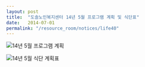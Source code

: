 ```yaml
---
layout: post
title:  "도솔노인복지센터 14년 5월 프로그램 계획 및 식단표"
date:   2014-07-01
permalink: "/resource_room/notices/life40"
---
```


![14년 5월 프로그램 계획](/resource_room/notices/files/14년5월프로그램계획및식단표1.png)

![14년 5월 식단 계획표](/resource_room/notices/files/14년5월프로그램계획및식단표2.png)
